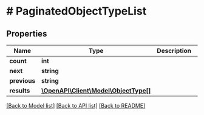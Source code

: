 # # PaginatedObjectTypeList

## Properties

Name | Type | Description | Notes
------------ | ------------- | ------------- | -------------
**count** | **int** |  |
**next** | **string** |  | [optional]
**previous** | **string** |  | [optional]
**results** | [**\OpenAPI\Client\Model\ObjectType[]**](ObjectType.md) |  |

[[Back to Model list]](../../README.md#models) [[Back to API list]](../../README.md#endpoints) [[Back to README]](../../README.md)
